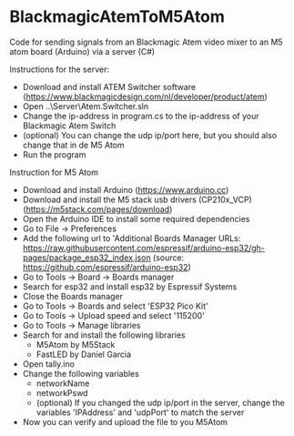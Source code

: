 # BlackmagicAtemToM5Atom
Code for sending signals from an Blackmagic Atem video mixer to an M5 atom board (Arduino) via a server (C#)

Instructions for the server:
- Download and install ATEM Switcher software (https://www.blackmagicdesign.com/nl/developer/product/atem)
- Open ..\Server\Atem.Switcher.sln
- Change the ip-address in program.cs to the ip-address of your Blackmagic Atem Switch
- (optional) You can change the udp ip/port here, but you should also change that in de M5 Atom
- Run the program

Instruction for M5 Atom
- Download and install Arduino (https://www.arduino.cc)
- Download and install the M5 stack usb drivers (CP210x_VCP) (https://m5stack.com/pages/download)
- Open the Arduino IDE to install some required dependencies
- Go to File -> Preferences
- Add the following url to 'Additional Boards Manager URLs:
  https://raw.githubusercontent.com/espressif/arduino-esp32/gh-pages/package_esp32_index.json
  (source: https://github.com/espressif/arduino-esp32)
- Go to Tools -> Board -> Boards manager
- Search for esp32 and install esp32 by Espressif Systems
- Close the Boards manager
- Go to Tools -> Boards and select 'ESP32 Pico Kit'
- Go to Tools -> Upload speed and select '115200'
- Go to Tools -> Manage libraries
- Search for and install the following libraries
    - M5Atom by M5Stack
    - FastLED by Daniel Garcia
- Open tally.ino
- Change the following variables
    - networkName
    - networkPswd
    - (optional) If you changed the udp ip/port in the server, change the variables 'IPAddress' and 'udpPort' to match the server
- Now you can verify and upload the file to you M5Atom
